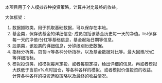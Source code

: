 本项目用于个人模拟各种投资策略，计算并对比最终的收益。

大体框架：
1. 数据抓取类，用于抓取基础数据，可以保存在本地。
2. 基金类，保存该基金的详细信息: 成员包括该基金历史每一天的净值。list保存每一天的净值/分红等基础信息，基金起始日期等信息。
3. 股票类，该股票的详细信息，分钟级别历史数据。
4. 指标分析类，包含irr等各种分析指标，以及基金数据对比等。最大回撤/分红等详细指标。
5. 模拟投资类，如模拟每月定投，或者每周定投，给出详细的信息。再或者模拟大跌低于当前x%点时加仓，等各种各样的模拟。或者模拟价值投资的收益。计算各种各样的投资选股策略以及最终的收益情况。
